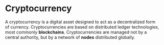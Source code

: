 # Cryptocurrency

A cryptocurrency is a digital asset designed to act as a decentralized form of currency. Cryptocurrencies are based on distributed ledger technologies, most commonly **blockchains**. Cryptocurrencies are managed not by a central authority, but by a network of **nodes** distributed globally.
